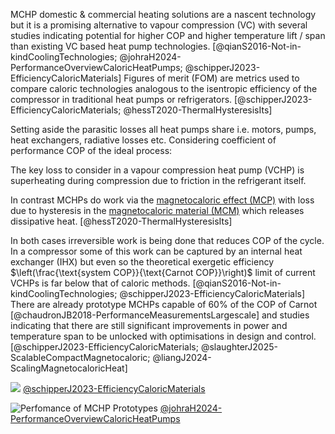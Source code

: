 
MCHP domestic & commercial heating solutions are a nascent technology but it is a promising alternative to vapour compression (VC) with several studies indicating potential for higher COP and higher temperature lift / span than existing VC based heat pump technologies. [@qianS2016-Not-in-kindCoolingTechnologies; @johraH2024-PerformanceOverviewCaloricHeatPumps; @schipperJ2023-EfficiencyCaloricMaterials] Figures of merit (FOM) are metrics used to compare caloric technologies analogous to the isentropic efficiency of the compressor in traditional heat pumps or refrigerators. [@schipperJ2023-EfficiencyCaloricMaterials; @hessT2020-ThermalHysteresisIts]

Setting aside the parasitic losses all heat pumps share i.e. motors, pumps, heat exchangers, radiative losses etc. Considering coefficient of performance COP of the ideal process:

The key loss to consider in a vapour compression heat pump (VCHP) is superheating during compression due to friction in the refrigerant itself.

In contrast MCHPs do work via the [magnetocaloric effect (MCP)](magnetocaloric%20effect%20(MCP).md) with loss due to hysteresis in the [magnetocaloric material (MCM)](magnetocaloric%20material%20(MCM).md) which releases dissipative heat. [@hessT2020-ThermalHysteresisIts]

In both cases irreversible work is being done that reduces COP of the cycle. In a compressor some of this work can be captured by an internal heat exchanger (IHX) but even so the theoretical exergetic efficiency $\left(\frac{\text{system COP}}{\text{Carnot COP}}\right)$ limit of current VCHPs is far below that of caloric methods. [@qianS2016-Not-in-kindCoolingTechnologies; @schipperJ2023-EfficiencyCaloricMaterials] There are already prototype MCHPs capable of 60% of the COP of Carnot [@chaudronJB2018-PerformanceMeasurementsLargescale] and studies indicating that there are still significant improvements in power and temperature span to be unlocked with optimisations in design and control. [@schipperJ2023-EfficiencyCaloricMaterials; @slaughterJ2025-ScalableCompactMagnetocaloric; @liangJ2024-ScalingMagnetocaloricHeat]

![](figure-11-x161-y420.png) [@schipperJ2023-EfficiencyCaloricMaterials](@schipperJ2023-EfficiencyCaloricMaterials.md)

![Perfomance of MCHP Prototypes](figure-16-x53-y438.png) [@johraH2024-PerformanceOverviewCaloricHeatPumps](@johraH2024-PerformanceOverviewCaloricHeatPumps.md)

